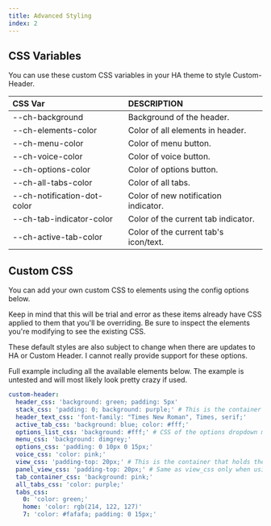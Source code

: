```yaml
---
title: Advanced Styling
index: 2
---
```


## CSS Variables

You can use these custom CSS variables in your HA theme to style Custom-Header.

|CSS Var|DESCRIPTION|
|:-|:-|
|--ch-background|Background of the header.
|--ch-elements-color|Color of all elements in header.
|--ch-menu-color|Color of menu button.
|--ch-voice-color|Color of voice button.
|--ch-options-color|Color of options button.
|--ch-all-tabs-color|Color of all tabs.
|--ch-notification-dot-color|Color of new notification indicator.
|--ch-tab-indicator-color|Color of the current tab indicator.
|--ch-active-tab-color|Color of the current tab's icon/text.

## Custom CSS

You can add your own custom CSS to elements using the config options below.

Keep in mind that this will be trial and error as these items already have CSS applied to them that you'll be overriding. Be sure to inspect the elements you're modifying to see the existing CSS.

These default styles are also subject to change when there are updates to HA or Custom Header. I cannot really provide support for these options.

Full example including all the available elements below. The example is untested and will most likely look pretty crazy if used.

```yaml
custom-header:
  header_css: 'background: green; padding: 5px'
  stack_css: 'padding: 0; background: purple;' # This is the container that holds the header text and tabs.
  header_text_css: 'font-family: "Times New Roman", Times, serif;'
  active_tab_css: 'background: blue; color: #fff;'
  options_list_css: 'background: #fff;' # CSS of the options dropdown menu.
  menu_css: 'background: dimgrey;'
  options_css: 'padding: 0 10px 0 15px;'
  voice_css: 'color: pink;'
  view_css: 'padding-top: 20px;' # This is the container that holds the cards under the header.
  panel_view_css: 'padding-top: 20px;' # Same as view_css only when using panel view.
  tab_container_css: 'background: pink;'
  all_tabs_css: 'color: purple;'
  tabs_css:
    0: 'color: green;'
    home: 'color: rgb(214, 122, 127)'
    7: 'color: #fafafa; padding: 0 15px;'
```
